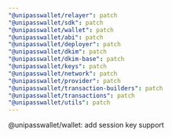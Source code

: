 ```yaml
---
"@unipasswallet/relayer": patch
"@unipasswallet/sdk": patch
"@unipasswallet/wallet": patch
"@unipasswallet/abi": patch
"@unipasswallet/deployer": patch
"@unipasswallet/dkim": patch
"@unipasswallet/dkim-base": patch
"@unipasswallet/keys": patch
"@unipasswallet/network": patch
"@unipasswallet/provider": patch
"@unipasswallet/transaction-builders": patch
"@unipasswallet/transactions": patch
"@unipasswallet/utils": patch
---
```


@unipasswallet/wallet: add session key support
